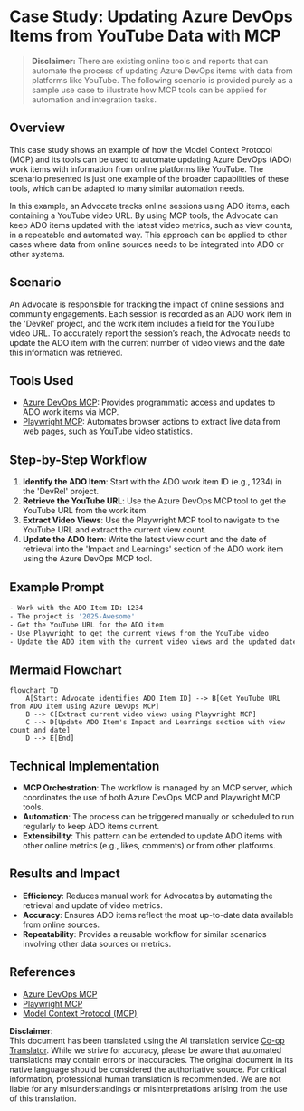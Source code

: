 <!--
CO_OP_TRANSLATOR_METADATA:
{
  "original_hash": "14a2dfbea55ef735660a06bd6bdfe5f3",
  "translation_date": "2025-07-14T06:08:03+00:00",
  "source_file": "09-CaseStudy/UpdateADOItemsFromYT.md",
  "language_code": "en"
}
-->
# Case Study: Updating Azure DevOps Items from YouTube Data with MCP

> **Disclaimer:** There are existing online tools and reports that can automate the process of updating Azure DevOps items with data from platforms like YouTube. The following scenario is provided purely as a sample use case to illustrate how MCP tools can be applied for automation and integration tasks.

## Overview

This case study shows an example of how the Model Context Protocol (MCP) and its tools can be used to automate updating Azure DevOps (ADO) work items with information from online platforms like YouTube. The scenario presented is just one example of the broader capabilities of these tools, which can be adapted to many similar automation needs.

In this example, an Advocate tracks online sessions using ADO items, each containing a YouTube video URL. By using MCP tools, the Advocate can keep ADO items updated with the latest video metrics, such as view counts, in a repeatable and automated way. This approach can be applied to other cases where data from online sources needs to be integrated into ADO or other systems.

## Scenario

An Advocate is responsible for tracking the impact of online sessions and community engagements. Each session is recorded as an ADO work item in the 'DevRel' project, and the work item includes a field for the YouTube video URL. To accurately report the session’s reach, the Advocate needs to update the ADO item with the current number of video views and the date this information was retrieved.

## Tools Used

- [Azure DevOps MCP](https://github.com/microsoft/azure-devops-mcp): Provides programmatic access and updates to ADO work items via MCP.
- [Playwright MCP](https://github.com/microsoft/playwright-mcp): Automates browser actions to extract live data from web pages, such as YouTube video statistics.

## Step-by-Step Workflow

1. **Identify the ADO Item**: Start with the ADO work item ID (e.g., 1234) in the 'DevRel' project.
2. **Retrieve the YouTube URL**: Use the Azure DevOps MCP tool to get the YouTube URL from the work item.
3. **Extract Video Views**: Use the Playwright MCP tool to navigate to the YouTube URL and extract the current view count.
4. **Update the ADO Item**: Write the latest view count and the date of retrieval into the 'Impact and Learnings' section of the ADO work item using the Azure DevOps MCP tool.

## Example Prompt

```bash
- Work with the ADO Item ID: 1234
- The project is '2025-Awesome'
- Get the YouTube URL for the ADO item
- Use Playwright to get the current views from the YouTube video
- Update the ADO item with the current video views and the updated date of the information
```

## Mermaid Flowchart

```mermaid
flowchart TD
    A[Start: Advocate identifies ADO Item ID] --> B[Get YouTube URL from ADO Item using Azure DevOps MCP]
    B --> C[Extract current video views using Playwright MCP]
    C --> D[Update ADO Item's Impact and Learnings section with view count and date]
    D --> E[End]
```

## Technical Implementation

- **MCP Orchestration**: The workflow is managed by an MCP server, which coordinates the use of both Azure DevOps MCP and Playwright MCP tools.
- **Automation**: The process can be triggered manually or scheduled to run regularly to keep ADO items current.
- **Extensibility**: This pattern can be extended to update ADO items with other online metrics (e.g., likes, comments) or from other platforms.

## Results and Impact

- **Efficiency**: Reduces manual work for Advocates by automating the retrieval and update of video metrics.
- **Accuracy**: Ensures ADO items reflect the most up-to-date data available from online sources.
- **Repeatability**: Provides a reusable workflow for similar scenarios involving other data sources or metrics.

## References

- [Azure DevOps MCP](https://github.com/microsoft/azure-devops-mcp)
- [Playwright MCP](https://github.com/microsoft/playwright-mcp)
- [Model Context Protocol (MCP)](https://modelcontextprotocol.io/)

**Disclaimer**:  
This document has been translated using the AI translation service [Co-op Translator](https://github.com/Azure/co-op-translator). While we strive for accuracy, please be aware that automated translations may contain errors or inaccuracies. The original document in its native language should be considered the authoritative source. For critical information, professional human translation is recommended. We are not liable for any misunderstandings or misinterpretations arising from the use of this translation.